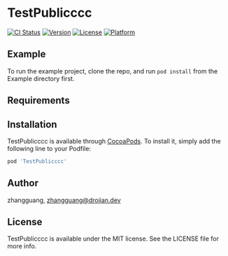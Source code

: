 # TestPublicccc

[![CI Status](https://img.shields.io/travis/zhangguang/TestPublicccc.svg?style=flat)](https://travis-ci.org/zhangguang/TestPublicccc)
[![Version](https://img.shields.io/cocoapods/v/TestPublicccc.svg?style=flat)](https://cocoapods.org/pods/TestPublicccc)
[![License](https://img.shields.io/cocoapods/l/TestPublicccc.svg?style=flat)](https://cocoapods.org/pods/TestPublicccc)
[![Platform](https://img.shields.io/cocoapods/p/TestPublicccc.svg?style=flat)](https://cocoapods.org/pods/TestPublicccc)

## Example

To run the example project, clone the repo, and run `pod install` from the Example directory first.

## Requirements

## Installation

TestPublicccc is available through [CocoaPods](https://cocoapods.org). To install
it, simply add the following line to your Podfile:

```ruby
pod 'TestPublicccc'
```

## Author

zhangguang, zhangguang@drojian.dev

## License

TestPublicccc is available under the MIT license. See the LICENSE file for more info.
